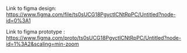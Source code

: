 Link to figma design:  https://www.figma.com/file/ts0sUCG18PgyctICNtRpPC/Untitled?node-id=0%3A1


Link to figma prototype : https://www.figma.com/proto/ts0sUCG18PgyctICNtRpPC/Untitled?node-id=1%3A2&scaling=min-zoom
